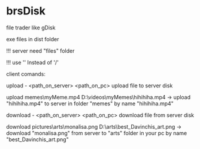 # brsDisk
file trader like gDisk


exe files in dist folder

!!! server need "files" folder 

!!! use '\' Instead of '/'


client comands:

upload - <path_on_server> <path_on_pc>   upload file to server disk

upload memes\myMeme.mp4 D:\videos\myMemes\hihihiha.mp4  -> upload "hihihiha.mp4" to server in folder "memes" by name "hihihiha.mp4"

download - <path_on_server> <path_on_pc>   download file from server disk

download pictures\arts\monalisa.png D:\arts\best_Davinchis_art.png  -> download "monalisa.png" from server to "arts" folder in your pc by name "best_Davinchis_art.png"

